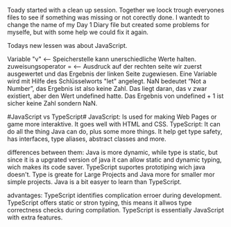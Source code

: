 Toady started with a clean up session. Together we loock trough everyones files to see if something was missing or not corectly done.
I wantedt to change the name of my Day 1 Diary file but created some problems for myselfe, but with some help we could fix it again.

Todays new lessen was about JavaScript. 

Variable "v" <-- Speicherstelle kann unerschiedliche Werte halten.
zuweisungsoperator = <-- Ausdruck auf der rechten seite wir zuerst ausgewertet und das Ergebnis der linken Seite zugewiesen.
Eine Variable wird mit Hilfe des Schlüsselworts "let" angelegt.
NaN bedeutet “Not a Number”, das Ergebnis ist also keine Zahl. Das liegt daran, das v zwar existiert, aber den Wert undefined hatte. Das Ergebnis von undefined + 1 ist sicher keine Zahl sondern NaN.

#JavaScript vs TypeScript#
JavaScript: Is used for making Web Pages or game more interaktive. It goes well with HTML and CSS.
TypeScript: It can do all the thing Java can do, plus some more things. It help get type safety, has interfaces, type aliases, abstract classes and more.

differences between them: Java is more dynamic, while type is static, but since it is a upgrated version of java it can allow static and dynamic typing, wich makes its code saver. TypeScript suportes prototiping wich java doesn't. Type is greate for Large Projects and Java more for smaller mor simple projects. Java is a bit easyer to learn than TypeScript.

advantages:  TypeScript identifies complication erroer during development. TypeScript offers static or stron typing, this means it allwos type correctness checks during compilation. TypeScript is essentially JavaScript with extra features.